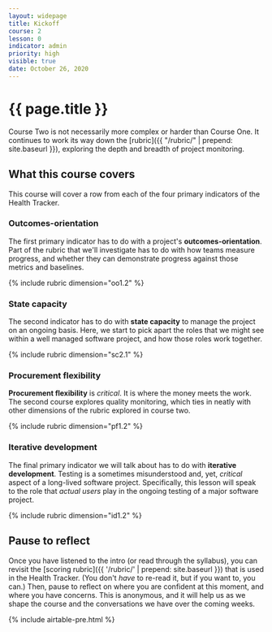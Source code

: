 ```yaml
---
layout: widepage
title: Kickoff
course: 2
lesson: 0
indicator: admin
priority: high
visible: true
date: October 26, 2020
---
```


# {{ page.title }}

Course Two is not necessarily more complex or harder than Course One. It continues to work its way down the [rubric]({{ "/rubric/" | prepend: site.baseurl }}), exploring the depth and breadth of project monitoring.

## What this course covers

This course will cover a row from each of the four primary indicators of the Health Tracker.

### Outcomes-orientation

The first primary indicator has to do with a project's **outcomes-orientation**. Part of the rubric that we'll investigate has to do with how teams measure progress, and whether they can demonstrate progress against those metrics and baselines.

{% include rubric dimension="oo1.2" %}

### State capacity

The second indicator has to do with **state capacity** to manage the project on an ongoing basis. Here, we start to pick apart the roles that we might see within a well managed software project, and how those roles work together.

{% include rubric dimension="sc2.1" %}

### Procurement flexibility

**Procurement flexibility** is *critical*. It is where the money meets the work. The second course explores quality monitoring, which ties in neatly with other dimensions of the rubric explored in course two.

{% include rubric dimension="pf1.2" %}

### Iterative development

The final primary indicator we will talk about has to do with **iterative development**. Testing is a sometimes misunderstood and, yet, *critical* aspect of a long-lived software project. Specifically, this lesson will speak to the role that *actual users* play in the ongoing testing of a major software project.

{% include rubric dimension="id1.2" %}

## Pause to reflect

Once you have listened to the intro (or read through the syllabus), you can revisit the [scoring rubric]({{ '/rubric/' | prepend: site.baseurl }}) that is used in the Health Tracker. (You don't *have* to re-read it, but if you want to, you can.) Then, pause to reflect on where you are confident at this moment, and where you have concerns. This is anonymous, and it will help us as we shape the course and the conversations we have over the coming weeks.

{% include airtable-pre.html %}

